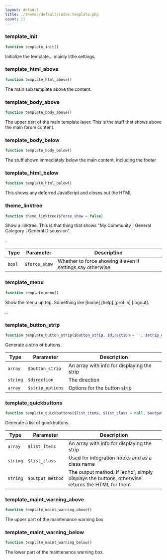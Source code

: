 ```yaml
---
layout: default
title: ./Themes/default/index.template.php
count: 11
---
```


### template_init

```php
function template_init()
```
Initialize the template... mainly little settings.



### template_html_above

```php
function template_html_above()
```
The main sub template above the content.



### template_body_above

```php
function template_body_above()
```
The upper part of the main template layer. This is the stuff that shows above the main forum content.



### template_body_below

```php
function template_body_below()
```
The stuff shown immediately below the main content, including the footer



### template_html_below

```php
function template_html_below()
```
This shows any deferred JavaScript and closes out the HTML



### theme_linktree

```php
function theme_linktree($force_show = false)
```
Show a linktree. This is that thing that shows "My Community | General Category | General Discussion".

.

Type|Parameter|Description
---|---|---
`bool`|`$force_show`|Whether to force showing it even if settings say otherwise

### template_menu

```php
function template_menu()
```
Show the menu up top. Something like [home] [help] [profile] [logout].

..

### template_button_strip

```php
function template_button_strip($button_strip, $direction = '', $strip_options = array())
```
Generate a strip of buttons.



Type|Parameter|Description
---|---|---
`array`|`$button_strip`|An array with info for displaying the strip
`string`|`$direction`|The direction
`array`|`$strip_options`|Options for the button strip

### template_quickbuttons

```php
function template_quickbuttons($list_items, $list_class = null, $output_method = 'echo')
```
Generate a list of quickbuttons.



Type|Parameter|Description
---|---|---
`array`|`$list_items`|An array with info for displaying the strip
`string`|`$list_class`|Used for integration hooks and as a class name
`string`|`$output_method`|The output method. If 'echo', simply displays the buttons, otherwise returns the HTML for them

### template_maint_warning_above

```php
function template_maint_warning_above()
```
The upper part of the maintenance warning box



### template_maint_warning_below

```php
function template_maint_warning_below()
```
The lower part of the maintenance warning box.



